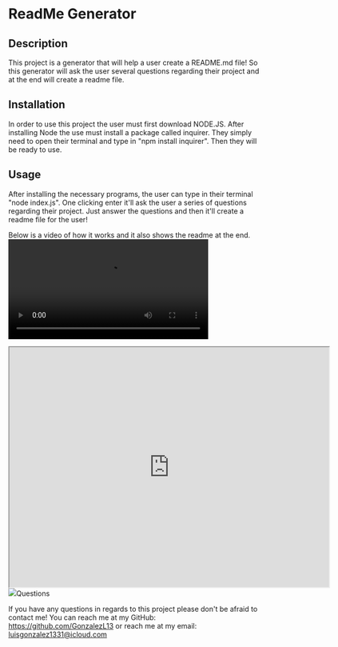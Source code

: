 # **ReadMe Generator**
## Description
This project is a generator that will help a user create a README.md file! So this generator will ask the user several questions regarding their project and at the end will create a readme file. 

## Installation
In order to use this project the user must first download NODE.JS. After installing Node the use must install a package called inquirer. They simply need to open their terminal and type in "npm install inquirer". Then they will be ready to use.

## Usage
After installing the necessary programs, the user can type in their terminal "node index.js". One clicking enter it'll ask the user a series of questions regarding their project. Just answer the questions and then it'll create a readme file for the user!

Below is a video of how it works and it also shows the readme at the end.
<video width="400" controls>
  <source src="/mp4/readme-gen.mp4" type="movie/mp4">
</video>
<iframe src="https://drive.google.com/file/d/1NVj3_4wPiXnCIqlpxKxZJiyS5r4QEE05/preview" width="640" height="480"></iframe>
<img src="/mp4/readme.gif>

## Questions
If you have any questions in regards to this project please don't be afraid to contact me!
You can reach me at my GitHub: https://github.com/GonzalezL13
or reach me at my email: 
luisgonzalez1331@icloud.com